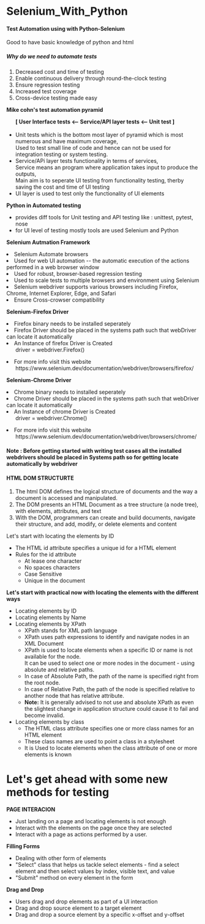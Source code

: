 # Selenium_With_Python
<h4>Test Automation using with Python-Selenium</h4>
<p>Good to have basic knowledge of python and html</p>

<h5>Why do we need to automate tests</h5>
<ol>
  <li>Decreased cost and time of testing</li>
  <li>Enable continuous delivery through round-the-clock testing</li>
  <li>Ensure regression testing</li>
  <li>Increased test coverage</li>
  <li>Cross-device testing made easy</li>
</ol>

<p><b>Mike cohn's test automation pyramid</b></p>
<ul>
    <b>[ User Interface tests <-- Service/API layer tests <-- Unit test ]</b><br><br>

  <li>Unit tests which is the bottom most layer of pyramid which is most numerous and have maximum coverage, <br>
  Used to test small line of code and hence can not be used for integration testing or system testing.</li>
  <li>Service/APi layer tests functionality in terms of services, <br>
  Service means an program where application takes input to produce the outputs,<br>
  Main aim is to seperate UI testing from functionality testing, therby saving the cost and time of UI testing</li>
  <li>UI layer is used to test only the functionality of UI elements</li>
</ul>
<p>
  <b>Python in Automated testing</b>
  <ul>
    <li>provides diff tools for Unit testing and API testing like : unittest, pytest, nose</li>
    <li>for UI level of testing mostly tools are used Selenium and Python</li>
  </ul>
</p>

<p>
  <b>Selenium Autmation Framework</b>
  <li> Selenium Automate browsers </li>
  <li> Used for web UI automation -- the automatic execution of the actions performed in a web browser window</li>
  <li> Used for robust, browser-based regression testing</li>
  <li> Used to scale tests to multiple browsers and environment using Selenium</li>
  <li> Selenium webdriver supports various browsers including Firefox, Chrome, Internet Explorer, Edge, and Safari</li>
  <li> Ensure Cross-crowser compatibility</li>
</p>

<p> <b>Selenium-Firefox Driver</b>
  <li>Firefox binary needs to be installed seperately</li>
  <li>Firefox Driver should be placed in the systems path such that webDriver can locate it automatically</li>
  <li>An Instance of firefox Driver is Created
    <ul> driver = webdriver.Firefox() </ul>
  </li>
  <li> For more info visit this website 
    <ul> https://www.selenium.dev/documentation/webdriver/browsers/firefox/ </ul>
  </li>
</p>

<p> <b>Selenium-Chrome Driver</b>
  <li>Chrome binary needs to installed seperately</li>
  <li>Chrome Driver should be placed in the systems path such that webDriver can locate it automatically</li>
  <li>An Instance of chrome Driver is Created
    <ul> driver = webdriver.Chrome() </ul>
  </li>
  <li> For more info visit this website 
    <ul> https://www.selenium.dev/documentation/webdriver/browsers/chrome/ </ul>
  </li>
</p>

<h4> <b>Note : Before getting started with writing test cases all the installed webdrivers should be placed in Systems path so for getting locate automatically by webdriver</b></h4>


<h4>HTML DOM STRUCTURTE</h4>
<ol>
  <li>The html DOM defines the logical structure of documents and the way a document is accessed and manipulated.</li>
  <li>The DOM presents an HTML Document as a tree structure (a node tree), with elements, attributes, and text</li>
  <li>With the DOM, programmers can create and build documents, navigate their structure, and add, modify, or delete elements and content</li>
</ol>

<p> Let's start with locating the elements by ID
<ul>
  <li>The HTML id attribute specifies a unique id for a HTML element</li>
  <li>Rules for the id attribute
  <ul>
    <li> At lease one character </li>
    <li> No spaces characters </li>
    <li> Case Sensitive </li>
    <li> Unique in the document </li>
  </ul>
  </li>
</ul>
</p>

<b>Let's start with practical now with locating the elements with the different ways</b>
<ul>
  <li>Locating elements by ID</li>
  <li>Locating elements by Name</li>
  <li>Locating elements by XPath
  <ul>
    <li>XPath stands for XML path language</li>
    <li>XPath uses path expressions to identify and navigate nodes in an XML Document</li>
    <li>XPath  is used to locate elements when a specific ID or name is not available for the node.<br>
      It can be used to select one or more nodes in the document - using absolute and relative paths.</li>
    <li>In case of Absolute Path, the path of the name is specified right from the root node.</li>
    <li>In case of Relative Path, the path of the node is specified relative to another node that has relative attribute.</li>
    <li><b>Note:</b> It is generally advised to not use and absolute XPath as even the slightest change in application structure could cause it to fail and become invalid.</li>
  </ul>
  </li>
  <li>Locating elements by class
  <ul>
    <li>The HTML class attribute specifies one or more class names for an HTML element</li>
    <li>These class names are used to point a class in a stylesheet</li>
    <li>It is Used to locate elements when the class attribute of one or more elements is known</li> 
  </ul>
  </li>
</ul>

# Let's get ahead with some new methods for testing
<p><b>PAGE INTERACION</b></p>
<ul>
  <li>Just landing on a page and locating elements is not enough</li>
  <li>Interact with the elements on the page once they are selected</li>
  <li>Interact with a page as actions performed by a user.</li>
</ul>

<p><b>Filling Forms</b></p>
<ul>
  <li>Dealing with other form of elements</li>
  <li>"Select" class that helps us tackle select elements - find a select element and then select values by index, visible text, and value</li>
  <li>"Submit" method on every element in the form</li>
</ul>

<p><b>Drag and Drop</b></p>
<ul>
  <li>Users drag and drop elements as part of a UI interaction</li>
  <li>Drag and drop source element to a target element</li>
  <li>Drag and drop a source element by a specific x-offset and y-offset</li>
</ul>
